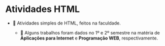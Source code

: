 # Atividades HTML

* :cherry_blossom: Atividades simples de HTML, feitos na faculdade.

  * :balloon: Alguns trabalhos foram dados no 1º e 2º semestre na matéria de <b>Aplicações para Internet</b> e <b>Programação WEB</b>, respectivamente.
